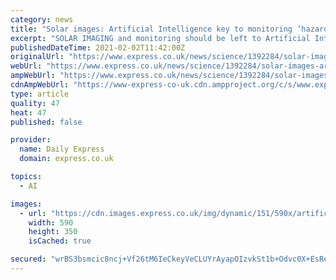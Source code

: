 ```yaml
---
category: news
title: "Solar images: Artificial Intelligence key to monitoring ‘hazardous space weather' - expert"
excerpt: "SOLAR IMAGING and monitoring should be left to Artificial Intelligence, one expert has claimed - saying AI is now playing a pivotal role in keeping track of the Sun in a new bid to predict deadly solar eruptions."
publishedDateTime: 2021-02-02T11:42:00Z
originalUrl: "https://www.express.co.uk/news/science/1392284/solar-images-artificial-intelligence-extreme-space-weather-evg"
webUrl: "https://www.express.co.uk/news/science/1392284/solar-images-artificial-intelligence-extreme-space-weather-evg"
ampWebUrl: "https://www.express.co.uk/news/science/1392284/solar-images-artificial-intelligence-extreme-space-weather-evg/amp"
cdnAmpWebUrl: "https://www-express-co-uk.cdn.ampproject.org/c/s/www.express.co.uk/news/science/1392284/solar-images-artificial-intelligence-extreme-space-weather-evg/amp"
type: article
quality: 47
heat: 47
published: false

provider:
  name: Daily Express
  domain: express.co.uk

topics:
  - AI

images:
  - url: "https://cdn.images.express.co.uk/img/dynamic/151/590x/artificial-intelligence-solar-science-ai-monitor-extreme-space-weather-1392284.jpg?r=1612266448568"
    width: 590
    height: 350
    isCached: true

secured: "wrBS3bsmcic8ncj+Vf26tM6IeCkeyVeCLUYrAyapOIzvkSt1b+Odvc0X+EsReKg9NCyWWiN1SGLRn4GR/VhV5fMklqP86B50KEg8WK82ybzKDfB9KAH/1GrF9bRqecALO1Q35G0JEzH3CTaUeydKy1xiJHjXKYyrcLk1w+vFXQmFpcqCJViDl9MZfYlC0toOtnfT8WtorMrUi6fsQjsoG5osYlkPXZdI1/ZU6KdJ6iystFEE7ztNHB0RWZP2wfGwsRHvZXZOWnw+QQH9OFdPcpHS9DHPO7holEsXgOLE7tk/dQCBYHOdvfY67F6RFpC9f7trl7ExfRYrtNnP0l4DXdqumUlE0RroKrzzFJi6q0U=;s/+VE7oSWCGdzBlve5gRzQ=="
---
```


